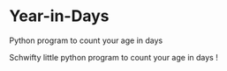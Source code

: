 # Year-in-Days
Python program to count your age in days 


Schwifty little python program to count your age in days !


